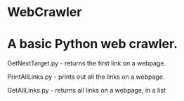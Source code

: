 # WebCrawler
# A basic Python web crawler.



GetNextTarget.py - returns the first link on a webpage.

PrintAllLinks.py - prints out all the links on a webpage.

GetAllLinks.py - returns all links on a webpage, in a list
